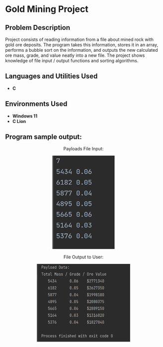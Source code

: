 <h1>Gold Mining Project</h1>

<h2>Problem Description</h2>
Project consists of reading information from a file about mined rock with gold ore deposits. The program takes this information, stores it in an array, performs a bubble sort on the information, and outputs the new calculated ore mass, grade, and value neatly into a new file. The project shows knowledge of file input / output functions and sorting algorithms.
<br />


<h2>Languages and Utilities Used</h2>

- <b>C</b> 

<h2>Environments Used </h2>

- <b>Windows 11</b>
- <b>C Lion</b>

<h2>Program sample output:</h2>

<p align="center">Payloads File Input:</p>
<p align="center">
  <img src="./photos/GoldInput.png" alt="Alt Text" width="200" height="300">
</p>

<p align="center">File Output to User:</p>
<p align="center">
  <img src="./photos/GoldOutput.png" alt="Alt Text" width="300" height="250">
</p>
